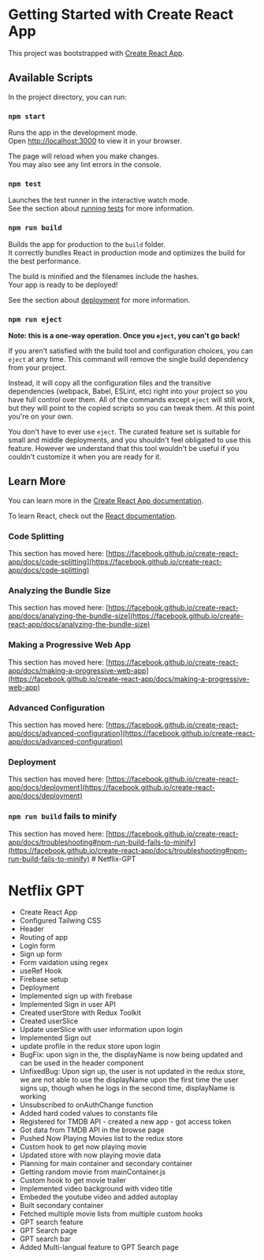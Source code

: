 # Getting Started with Create React App

This project was bootstrapped with [Create React App](https://github.com/facebook/create-react-app).

## Available Scripts

In the project directory, you can run:

### `npm start`

Runs the app in the development mode.\
Open [http://localhost:3000](http://localhost:3000) to view it in your browser.

The page will reload when you make changes.\
You may also see any lint errors in the console.

### `npm test`

Launches the test runner in the interactive watch mode.\
See the section about [running tests](https://facebook.github.io/create-react-app/docs/running-tests) for more information.

### `npm run build`

Builds the app for production to the `build` folder.\
It correctly bundles React in production mode and optimizes the build for the best performance.

The build is minified and the filenames include the hashes.\
Your app is ready to be deployed!

See the section about [deployment](https://facebook.github.io/create-react-app/docs/deployment) for more information.

### `npm run eject`

**Note: this is a one-way operation. Once you `eject`, you can't go back!**

If you aren't satisfied with the build tool and configuration choices, you can `eject` at any time. This command will remove the single build dependency from your project.

Instead, it will copy all the configuration files and the transitive dependencies (webpack, Babel, ESLint, etc) right into your project so you have full control over them. All of the commands except `eject` will still work, but they will point to the copied scripts so you can tweak them. At this point you're on your own.

You don't have to ever use `eject`. The curated feature set is suitable for small and middle deployments, and you shouldn't feel obligated to use this feature. However we understand that this tool wouldn't be useful if you couldn't customize it when you are ready for it.

## Learn More

You can learn more in the [Create React App documentation](https://facebook.github.io/create-react-app/docs/getting-started).

To learn React, check out the [React documentation](https://reactjs.org/).

### Code Splitting

This section has moved here: [https://facebook.github.io/create-react-app/docs/code-splitting](https://facebook.github.io/create-react-app/docs/code-splitting)

### Analyzing the Bundle Size

This section has moved here: [https://facebook.github.io/create-react-app/docs/analyzing-the-bundle-size](https://facebook.github.io/create-react-app/docs/analyzing-the-bundle-size)

### Making a Progressive Web App

This section has moved here: [https://facebook.github.io/create-react-app/docs/making-a-progressive-web-app](https://facebook.github.io/create-react-app/docs/making-a-progressive-web-app)

### Advanced Configuration

This section has moved here: [https://facebook.github.io/create-react-app/docs/advanced-configuration](https://facebook.github.io/create-react-app/docs/advanced-configuration)

### Deployment

This section has moved here: [https://facebook.github.io/create-react-app/docs/deployment](https://facebook.github.io/create-react-app/docs/deployment)

### `npm run build` fails to minify

This section has moved here: [https://facebook.github.io/create-react-app/docs/troubleshooting#npm-run-build-fails-to-minify](https://facebook.github.io/create-react-app/docs/troubleshooting#npm-run-build-fails-to-minify)
#   N e t f l i x - G P T 
 
 


# Netflix GPT 

- Create React App
- Configured Tailwing CSS
- Header
- Routing of app
- Login form 
- Sign up form 
- Form vaidation using regex
- useRef Hook
- Firebase setup
- Deployment
- Implemented sign up with firebase
- Implemented Sign in user API
- Created userStore with Redux Toolkit
- Created userSlice
- Update userSlice with user information upon login
- Implemented Sign out
- update profile in the redux store upon login 
- BugFix: upon sign in the, the displayName is now being updated and can be used in the header component
- UnfixedBug: Upon sign up, the user is not updated in the redux store, we are not able to use the displayName upon the first time the user signs up, though when he logs in the second time, displayName is working
- Unsubscribed to onAuthChange function
- Added hard coded values to constants file
- Registered for TMDB API - created a new app - got access token
- Got data from TMDB API in the browse page   
- Pushed Now Playing Movies list to the redux store
- Custom hook to get now playing movie 
- Updated store with now playing movie data
- Planning for main container and secondary container
- Getting random movie from mainContainer.js
- Custom hook to get movie trailer
- Implemented video background with video title
- Embeded the youtube video and added autoplay
- Built secondary container
- Fetched multiple movie lists from multiple custom hooks
- GPT search feature
- GPT Search page
- GPT search bar
- Added Multi-langual feature to GPT Search page